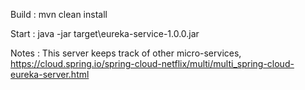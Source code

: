 Build : mvn clean install

Start : java -jar target\eureka-service-1.0.0.jar

Notes : This server keeps track of other micro-services, https://cloud.spring.io/spring-cloud-netflix/multi/multi_spring-cloud-eureka-server.html

